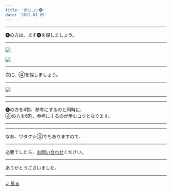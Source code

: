 ```yaml
---
title: '歩むコツ➍'
date: '2022-03-05'
---
```

***
➍の方は、まず➍を探しましょう。
***
![](/images/44.jpg)

![](/images/44_.jpg)
***
次に、④を探しましょう。
***
![](/images/44__.jpg)
***
***
➍の方を4割、参考にするのと同時に、    
④の方を6割、参考にするのが歩むコツとなります。
***
***
なお、ワタクシ④でもありますので、
***
必要でしたら、[お問い合わせ](https://thebase.in/inquiry/01234567890)ください。
***
ありがとうございました。
***
[ ↲ 戻る ](/posts/0)
